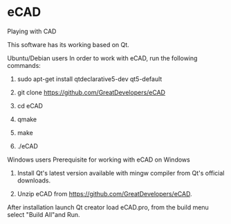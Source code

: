 eCAD
====

Playing with CAD

This software has its working based on Qt.

Ubuntu/Debian users
In order to work with eCAD, run the following commands:

1. sudo apt-get install qtdeclarative5-dev qt5-default

2. git clone https://github.com/GreatDevelopers/eCAD

3. cd eCAD

4. qmake

5. make

6. ./eCAD

Windows users
Prerequisite for working with eCAD on Windows

1. Install Qt's latest version available with mingw compiler from Qt's official downloads.

2. Unzip eCAD from https://github.com/GreatDevelopers/eCAD.

After installation launch Qt creator load eCAD.pro,
from the build menu select "Build All"and Run.
